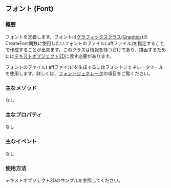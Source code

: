 ﻿## フォント (Font)

### 概要

フォントを定義します。フォントは[グラフィックスクラス(Graphics)](./Graphics.md)のCreateFont関数に使用したいフォントのファイル(.affファイル)を指定することで作成することが出来ます。このクラスは情報を持つだけであり、描画するためには[テキストオブジェクト2D](../2D/TextObject.md)に渡す必要があります。

フォントのファイル(.affファイル)を生成するにはフォントジェネレータツールを使用します。詳しくは、[フォントジェネレータ](../Tool/FontGenerator.md)の項目をご覧ください。

### 主なメソッド

なし

### 主なプロパティ

なし

### 主なイベント

なし

### 使用方法

テキストオブジェクト2Dのサンプルを参照してください。
